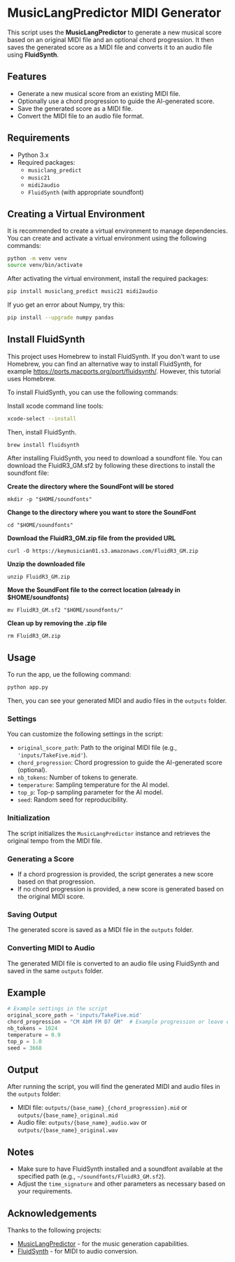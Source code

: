 
# MusicLangPredictor MIDI Generator

This script uses the **MusicLangPredictor** to generate a new musical score based on an original MIDI file and an optional chord progression. It then saves the generated score as a MIDI file and converts it to an audio file using **FluidSynth**.

## Features

- Generate a new musical score from an existing MIDI file.
- Optionally use a chord progression to guide the AI-generated score.
- Save the generated score as a MIDI file.
- Convert the MIDI file to an audio file format.

## Requirements

- Python 3.x
- Required packages:
    - `musiclang_predict`
    - `music21`
    - `midi2audio`
    - `FluidSynth` (with appropriate soundfont)



## Creating a Virtual Environment

It is recommended to create a virtual environment to manage dependencies. You can create and activate a virtual environment using the following commands:

```bash
python -m venv venv
source venv/bin/activate
```

After activating the virtual environment, install the required packages:

```bash
pip install musiclang_predict music21 midi2audio
```

If yuo get an error about Numpy, try this: 

```bash
pip install --upgrade numpy pandas   
```

## Install FluidSynth
This project uses Homebrew to install FluidSynth. If you don't want to use Homebrew, you can find an alternative way to install FluidSynth, for example https://ports.macports.org/port/fluidsynth/. However, this tutorial uses Homebrew.

To install FluidSynth, you can use the following commands:

Install xcode command line tools:
    
```bash
xcode-select --install
```

Then, install FluidSynth.
```bash
brew install fluidsynth
```

After installing FluidSynth, you need to download a soundfont file. You can download the FluidR3_GM.sf2 by following these directions to install the soundfont file:

**Create the directory where the SoundFont will be stored**

    mkdir -p "$HOME/soundfonts"

**Change to the directory where you want to store the SoundFont**

    cd "$HOME/soundfonts"

**Download the FluidR3_GM.zip file from the provided URL**

    curl -O https://keymusician01.s3.amazonaws.com/FluidR3_GM.zip

**Unzip the downloaded file**

    unzip FluidR3_GM.zip

**Move the SoundFont file to the correct location (already in $HOME/soundfonts)**

    mv FluidR3_GM.sf2 "$HOME/soundfonts/"

**Clean up by removing the .zip file**

    rm FluidR3_GM.zip


## Usage

To run the app, ue the following command:

```bash
python app.py
```

Then, you can see your generated MIDI and audio files in the `outputs` folder.

### Settings

You can customize the following settings in the script:

- `original_score_path`: Path to the original MIDI file (e.g., `'inputs/TakeFive.mid'`).
- `chord_progression`: Chord progression to guide the AI-generated score (optional).
- `nb_tokens`: Number of tokens to generate.
- `temperature`: Sampling temperature for the AI model.
- `top_p`: Top-p sampling parameter for the AI model.
- `seed`: Random seed for reproducibility.

### Initialization

The script initializes the `MusicLangPredictor` instance and retrieves the original tempo from the MIDI file.

### Generating a Score

- If a chord progression is provided, the script generates a new score based on that progression.
- If no chord progression is provided, a new score is generated based on the original MIDI score.

### Saving Output

The generated score is saved as a MIDI file in the `outputs` folder. 

### Converting MIDI to Audio

The generated MIDI file is converted to an audio file using FluidSynth and saved in the same `outputs` folder.

## Example

```python
# Example settings in the script
original_score_path = 'inputs/TakeFive.mid'
chord_progression = "CM AbM FM D7 GM"  # Example progression or leave empty ""
nb_tokens = 1024 
temperature = 0.9 
top_p = 1.0 
seed = 3668
```

## Output

After running the script, you will find the generated MIDI and audio files in the `outputs` folder:

- MIDI file: `outputs/{base_name}_{chord_progression}.mid` or `outputs/{base_name}_original.mid`
- Audio file: `outputs/{base_name}_audio.wav` or `outputs/{base_name}_original.wav`

## Notes

- Make sure to have FluidSynth installed and a soundfont available at the specified path (e.g., `~/soundfonts/FluidR3_GM.sf2`).
- Adjust the `time_signature` and other parameters as necessary based on your requirements.

## Acknowledgements

Thanks to the following projects:

- [MusicLangPredictor](https://github.com/your-repo/musiclang_predict) - for the music generation capabilities.
- [FluidSynth](https://www.fluidsynth.org/) - for MIDI to audio conversion.

